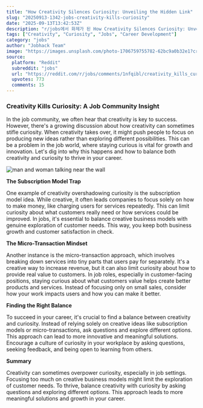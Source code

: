 ```yaml
---
title: "How Creativity Silences Curiosity: Unveiling the Hidden Link"
slug: "20250913-1342-jobs-creativity-kills-curiosity"
date: "2025-09-13T13:42:53Z"
description: "r/jobs에서 화제가 된 How Creativity Silences Curiosity: Unveiling the Hidden Link에 대한 깊이 있는 분석과 인사이트"
tags: ["Creativity", "Curiosity", "Jobs", "Career Development"]
category: "jobs"
author: "Jobhack Team"
image: "https://images.unsplash.com/photo-1706759755782-62bc9a0b32e1?crop=entropy&cs=tinysrgb&fit=max&fm=jpg&ixid=M3w3OTU0NDF8MHwxfHNlYXJjaHwzOXx8am9iJTIwc2VhcmNofGVufDF8MHx8fDE3NTc3NzA5NjF8MA&ixlib=rb-4.1.0&q=80&w=1080"
source:
  platform: "Reddit"
  subreddit: "jobs"
  url: "https://reddit.com/r/jobs/comments/1nfqibl/creativity_kills_curiosity/"
  upvotes: 773
  comments: 15
---
```


### Creativity Kills Curiosity: A Job Community Insight

In the job community, we often hear that creativity is key to success. However, there's a growing discussion about how creativity can sometimes stifle curiosity. When creativity takes over, it might push people to focus on producing new ideas rather than exploring different possibilities. This can be a problem in the job world, where staying curious is vital for growth and innovation. Let's dig into why this happens and how to balance both creativity and curiosity to thrive in your career.

![man and woman talking near the wall](https://images.unsplash.com/photo-1561489422-45de3d015e3e?crop=entropy&cs=tinysrgb&fit=max&fm=jpg&ixid=M3w3OTU0NDF8MHwxfHNlYXJjaHwxM3x8Y2FyZWVyfGVufDF8MHx8fDE3NTc3NzA5NjF8MA&ixlib=rb-4.1.0&q=80&w=1080)

**The Subscription Model Trap**

One example of creativity overshadowing curiosity is the subscription model idea. While creative, it often leads companies to focus solely on how to make money, like charging users for services repeatedly. This can limit curiosity about what customers really need or how services could be improved. In jobs, it's essential to balance creative business models with genuine exploration of customer needs. This way, you keep both business growth and customer satisfaction in check.

**The Micro-Transaction Mindset**

Another instance is the micro-transaction approach, which involves breaking down services into tiny parts that users pay for separately. It's a creative way to increase revenue, but it can also limit curiosity about how to provide real value to customers. In job roles, especially in customer-facing positions, staying curious about what customers value helps create better products and services. Instead of focusing only on small sales, consider how your work impacts users and how you can make it better.

**Finding the Right Balance**

To succeed in your career, it's crucial to find a balance between creativity and curiosity. Instead of relying solely on creative ideas like subscription models or micro-transactions, ask questions and explore different options. This approach can lead to more innovative and meaningful solutions. Encourage a culture of curiosity in your workplace by asking questions, seeking feedback, and being open to learning from others.

**Summary**

Creativity can sometimes overpower curiosity, especially in job settings. Focusing too much on creative business models might limit the exploration of customer needs. To thrive, balance creativity with curiosity by asking questions and exploring different options. This approach leads to more meaningful solutions and growth in your career.